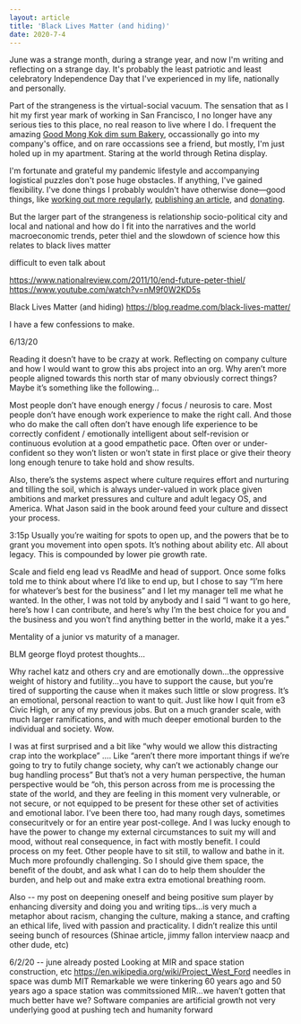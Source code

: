 ```yaml
---
layout: article
title: 'Black Lives Matter (and hiding)'
date: 2020-7-4
---
```


June was a strange month, during a strange year, and now I'm writing and reflecting on a strange day. It's probably the least patriotic and least celebratory Independence Day that I've experienced in my life, nationally and personally.

Part of the strangeness is the virtual-social vacuum. The sensation that as I hit my first year mark of working in San Francisco, I no longer have any serious ties to this place, no real reason to live where I do. I frequent the amazing [Good Mong Kok dim sum Bakery](https://www.yelp.com/biz/good-mong-kok-bakery-san-francisco), occassionally go into my company's office, and on rare occassions see a friend, but mostly, I'm just holed up in my apartment. Staring at the world through Retina display.  

I'm fortunate and grateful my pandemic lifestyle and accompanying logistical puzzles don't pose huge obstacles. If anything, I've gained flexibility. I've done things I probably wouldn't have otherwise done&mdash;good things, like [working out more regularly](https://abswithjenny.bubbleapps.io/), [publishing an article](https://en.chessbase.com/post/learning-chess-the-easy-way), and [donating](/giving-what-we-can).

But the larger part of the strangeness is
relationship socio-political
city and local and national and how do I fit into the narratives and the world
macroeconomic trends, peter thiel and the slowdown of science
how this relates to black lives matter

difficult to even talk about

https://www.nationalreview.com/2011/10/end-future-peter-thiel/
https://www.youtube.com/watch?v=nM9f0W2KD5s



Black Lives Matter (and hiding)
https://blog.readme.com/black-lives-matter/

I have a few confessions to make.






6/13/20

Reading it doesn’t have to be crazy at work. Reflecting on company culture and how I would want to grow this abs project into an org. Why aren’t more people aligned towards this north star of many obviously correct things? Maybe it’s something like the following…

Most people don’t have enough energy / focus / neurosis to care. Most people don’t have enough work experience to make the right call. And those who do make the call often don’t have enough life experience to be correctly confident / emotionally intelligent about self-revision or continuous evolution at a good empathetic pace. Often over or under-confident so they won’t listen or won’t state in first place or give their theory long enough tenure to take hold and show results.

Also, there’s the systems aspect where culture requires effort and nurturing and tilling the soil, which is always under-valued in work place given ambitions and market pressures and culture and adult legacy OS, and America. What Jason said in the book around feed your culture and dissect your process.


3:15p
Usually you’re waiting for spots to open up, and the powers that be to grant you movement into open spots. It’s nothing about ability etc. All about legacy. This is compounded by lower pie growth rate.

Scale and field eng lead vs ReadMe and head of support. Once some folks told me to think about where I’d like to end up, but I chose to say “I’m here for whatever’s best for the business” and I let my manager tell me what he wanted. In the other, I was not told by anybody and I said “I want to go here, here’s how I can contribute, and here’s why I’m the best choice for you and the business and you won’t find anything better in the world, make it a yes.”

Mentality of a junior vs maturity of a manager.



BLM george floyd protest thoughts...

Why rachel katz and others cry and are emotionally down…the oppressive weight of history and futility...you have to support the cause, but you’re tired of supporting the cause when it makes such little or slow progress. It’s an emotional, personal reaction to want to quit. Just like how I quit from e3 Civic High, or any of my previous jobs. But on a much grander scale, with much larger ramifications, and with much deeper emotional burden to the individual and society. Wow.

I was at first surprised and a bit like “why would we allow this distracting crap into the workplace” …. Like “aren’t there more important things if we’re going to try to futily change society, why can’t we actionably change our bug handling process”
But that’s not a very human perspective, the human perspective would be “oh, this person across from me is processing the state of the world, and they are feeling in this moment very vulnerable, or not secure, or not equipped to be present for these other set of activities and emotional labor. I’ve been there too, had many rough days, sometimes consecuritvely or for an entire year post-college. And I was lucky enough to have the power to change my external circumstances to suit my will and mood, without real consequence, in fact with mostly benefit. I could process on my feet. Other people have to sit still, to wallow and bathe in it. Much more profoundly challenging. So I should give them space, the benefit of the doubt, and ask what I can do to help them shoulder the burden, and help out and make extra extra emotional breathing room.

Also -- my post on deepening oneself and being positive sum player by enhancing diversity and doing you and writing tips...is very much a metaphor about racism, changing the culture, making a stance, and crafting an ethical life, lived with passion and practicality. I didn’t realize this until seeing bunch of resources (Shinae article, jimmy fallon interview naacp and other dude, etc)

6/2/20 -- june already posted
Looking at MIR and space station construction, etc
https://en.wikipedia.org/wiki/Project_West_Ford needles in space was dumb MIT
Remarkable we were tinkering 60 years ago and 50 years ago a space station was commitssioned MIR...we haven’t gotten that much better have we?
Software companies are artificial growth not very underlying good at pushing tech and humanity forward
